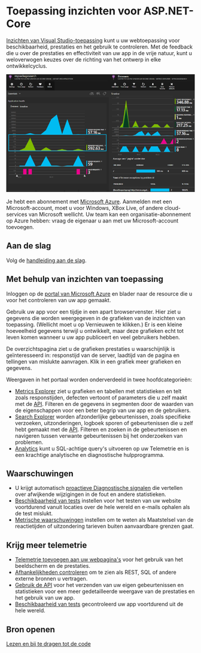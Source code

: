 <properties 
    pageTitle="Toepassing inzichten voor ASP.NET-Core" 
    description="Webtoepassingen voor beschikbaarheid, prestaties en het gebruik controleren." 
    services="application-insights" 
    documentationCenter=".net"
    authors="alancameronwills" 
    manager="douge"/>

<tags 
    ms.service="application-insights" 
    ms.workload="tbd" 
    ms.tgt_pltfrm="ibiza" 
    ms.devlang="na" 
    ms.topic="article" 
    ms.date="08/30/2016" 
    ms.author="awills"/>

# <a name="application-insights-for-aspnet-core"></a>Toepassing inzichten voor ASP.NET-Core

[Inzichten van Visual Studio-toepassing](app-insights-overview.md) kunt u uw webtoepassing voor beschikbaarheid, prestaties en het gebruik te controleren. Met de feedback die u over de prestaties en effectiviteit van uw app in de vrije natuur, kunt u weloverwogen keuzes over de richting van het ontwerp in elke ontwikkelcyclus.

![Voorbeeld](./media/app-insights-asp-net-core/sample.png)

Je hebt een abonnement met [Microsoft Azure](http://azure.com). Aanmelden met een Microsoft-account, moet u voor Windows, XBox Live, of andere cloud-services van Microsoft wellicht. Uw team kan een organisatie-abonnement op Azure hebben: vraag de eigenaar u aan met uw Microsoft-account toevoegen.


## <a name="getting-started"></a>Aan de slag

Volg de [handleiding aan de slag](https://github.com/Microsoft/ApplicationInsights-aspnetcore/wiki/Getting-Started).

## <a name="using-application-insights"></a>Met behulp van inzichten van toepassing

Inloggen op de [portal van Microsoft Azure](https://portal.azure.com) en blader naar de resource die u voor het controleren van uw app gemaakt.

Gebruik uw app voor een tijdje in een apart browservenster. Hier ziet u gegevens die worden weergegeven in de grafieken van de inzichten van toepassing. (Wellicht moet u op Vernieuwen te klikken.) Er is een kleine hoeveelheid gegevens terwijl u ontwikkelt, maar deze grafieken echt tot leven komen wanneer u uw app publiceert en veel gebruikers hebben. 

De overzichtspagina ziet u de grafieken prestaties u waarschijnlijk is geïnteresseerd in: responstijd van de server, laadtijd van de pagina en tellingen van mislukte aanvragen. Klik in een grafiek meer grafieken en gegevens.

Weergaven in het portaal worden onderverdeeld in twee hoofdcategorieën:

* [Metrics Explorer](app-insights-metrics-explorer.md) ziet u grafieken en tabellen met statistieken en telt zoals responstijden, defecten vertoont of parameters die u zelf maakt met de [API](app-insights-api-custom-events-metrics.md). Filteren en de gegevens in segmenten door de waarden van de eigenschappen voor een beter begrip van uw app en de gebruikers.
* [Search Explorer](app-insights-diagnostic-search.md) worden afzonderlijke gebeurtenissen, zoals specifieke verzoeken, uitzonderingen, logboek sporen of gebeurtenissen die u zelf hebt gemaakt met de [API](app-insights-api-custom-events-metrics.md). Filteren en zoeken in de gebeurtenissen en navigeren tussen verwante gebeurtenissen bij het onderzoeken van problemen.
* [Analytics](app-insights-analytics.md) kunt u SQL-achtige query's uitvoeren op uw Telemetrie en is een krachtige analytische en diagnostische hulpprogramma.

## <a name="alerts"></a>Waarschuwingen

* U krijgt automatisch [proactieve Diagnostische signalen](app-insights-proactive-diagnostics.md) die vertellen over afwijkende wijzigingen in de fout en andere statistieken.
* [Beschikbaarheid van tests](app-insights-monitor-web-app-availability.md) instellen voor het testen van uw website voortdurend vanuit locaties over de hele wereld en e-mails ophalen als de test mislukt.
* [Metrische waarschuwingen](app-insights-monitor-web-app-availability.md) instellen om te weten als Maatstelsel van de reactietijden of uitzondering tarieven buiten aanvaardbare grenzen gaat.

## <a name="get-more-telemetry"></a>Krijg meer telemetrie

* [Telemetrie toevoegen aan uw webpagina's](app-insights-javascript.md) voor het gebruik van het beeldscherm en de prestaties.
* [Afhankelijkheden controleren](app-insights-dependencies.md) om te zien als REST, SQL of andere externe bronnen u vertragen.
* [Gebruik de API](app-insights-api-custom-events-metrics.md) voor het verzenden van uw eigen gebeurtenissen en statistieken voor een meer gedetailleerde weergave van de prestaties en het gebruik van uw app.
* [Beschikbaarheid van tests](app-insights-monitor-web-app-availability.md) gecontroleerd uw app voortdurend uit de hele wereld. 


## <a name="open-source"></a>Bron openen

[Lezen en bij te dragen tot de code](https://github.com/Microsoft/ApplicationInsights-aspnetcore#recent-updates)


